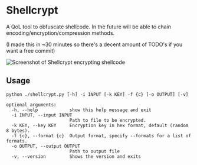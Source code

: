 # Shellcrypt

A QoL tool to obfuscate shellcode. In the future will be able to chain encoding/encryption/compression methods.

(I made this in ~30 minutes so there's a decent amount of TODO's if you want a free commit)

![Screenshot of Shellcrypt encrypting shellcode](https://i.imgur.com/9KUIcIu.png)

## Usage

```plaintext
python ./shellcrypt.py [-h] -i INPUT [-k KEY] -f {c} [-o OUTPUT] [-v]

optional arguments:
  -h, --help            show this help message and exit
  -i INPUT, --input INPUT
                        Path to file to be encrypted.
  -k KEY, --key KEY     Encryption key in hex format, default (random 8 bytes).
  -f {c}, --format {c}  Output format, specify --formats for a list of formats.
  -o OUTPUT, --output OUTPUT
                        Path to output file
  -v, --version         Shows the version and exits
```